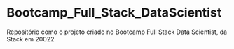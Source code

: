 # Bootcamp_Full_Stack_DataScientist
Repositório como o projeto criado no Bootcamp Full Stack Data Scientist, da Stack em 20022
